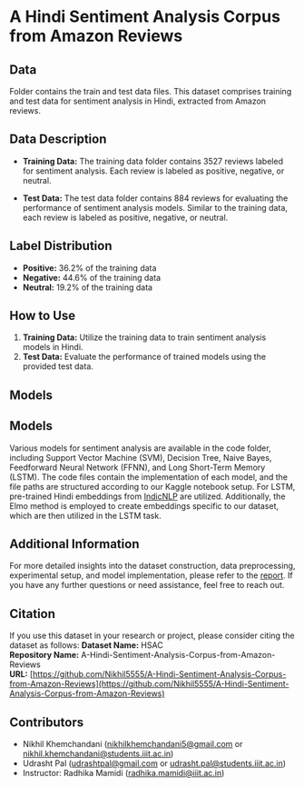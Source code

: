 # A Hindi Sentiment Analysis Corpus from Amazon Reviews

## Data
Folder contains the train and test data files. This dataset comprises training and test data for sentiment analysis in Hindi, extracted from Amazon reviews. 

## Data Description
- **Training Data:** The training data folder contains 3527 reviews labeled for sentiment analysis. Each review is labeled as positive, negative, or neutral.
  
- **Test Data:** The test data folder contains 884 reviews for evaluating the performance of sentiment analysis models. Similar to the training data, each review is labeled as positive, negative, or neutral.

## Label Distribution
- **Positive:** 36.2% of the training data
- **Negative:** 44.6% of the training data
- **Neutral:** 19.2% of the training data

## How to Use
1. **Training Data:** Utilize the training data to train sentiment analysis models in Hindi.
2. **Test Data:** Evaluate the performance of trained models using the provided test data.

## Models
## Models
Various models for sentiment analysis are available in the code folder, including Support Vector Machine (SVM), Decision Tree, Naive Bayes, Feedforward Neural Network (FFNN), and Long Short-Term Memory (LSTM). The code files contain the implementation of each model, and the file paths are structured according to our Kaggle notebook setup. For LSTM, pre-trained Hindi embeddings from [IndicNLP](https://drive.google.com/file/d/1g5_dJFI3Sevwi-YMPU67x2jnN-_JzZX6/view?usp=sharing) are utilized. Additionally, the Elmo method is employed to create embeddings specific to our dataset, which are then utilized in the LSTM task.

## Additional Information
For more detailed insights into the dataset construction, data preprocessing, experimental setup, and model implementation, please refer to the [report](./Report.pdf). If you have any further questions or need assistance, feel free to reach out.


## Citation
If you use this dataset in your research or project, please consider citing the dataset as follows:
**Dataset Name:** HSAC  
**Repository Name:** A-Hindi-Sentiment-Analysis-Corpus-from-Amazon-Reviews  
**URL:** [https://github.com/Nikhil5555/A-Hindi-Sentiment-Analysis-Corpus-from-Amazon-Reviews](https://github.com/Nikhil5555/A-Hindi-Sentiment-Analysis-Corpus-from-Amazon-Reviews)

## Contributors
- Nikhil Khemchandani (nikhilkhemchandani5@gmail.com or nikhil.khemchandani@students.iiit.ac.in)
- Udrasht Pal (udrashtpal@gmail.com or udrasht.pal@students.iiit.ac.in)
- Instructor: Radhika Mamidi (radhika.mamidi@iiit.ac.in)
